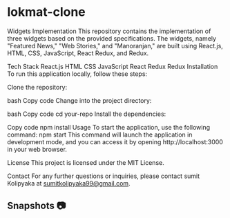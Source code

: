 # lokmat-clone

Widgets Implementation
This repository contains the implementation of three widgets based on the provided specifications. The widgets, namely "Featured News," "Web Stories," and "Manoranjan," are built using React.js, HTML, CSS, JavaScript, React Redux, and Redux.

Tech Stack
React.js
HTML
CSS
JavaScript
React Redux
Redux
Installation
To run this application locally, follow these steps:

Clone the repository:

bash
Copy code
Change into the project directory:

bash
Copy code
cd your-repo
Install the dependencies:

Copy code
npm install
Usage
To start the application, use the following command:
npm start
This command will launch the application in development mode, and you can access it by opening http://localhost:3000 in your web browser.


License
This project is licensed under the MIT License.

Contact
For any further questions or inquiries, please contact sumit Kolipyaka at sumitkolipyaka99@gmail.com.


## Snapshots :camera: 


<img src=""/>


